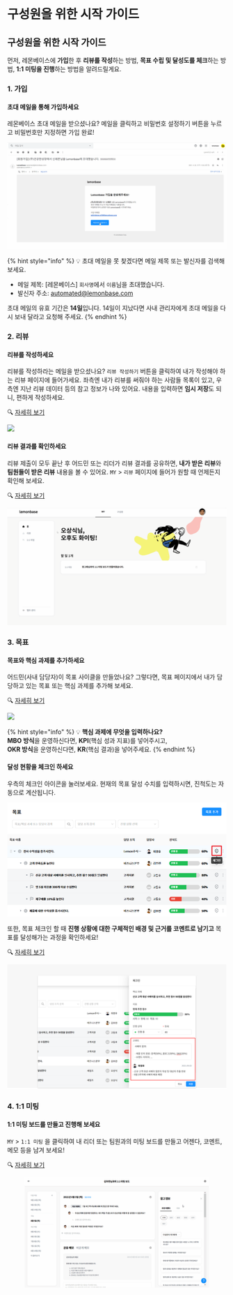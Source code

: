 # 구성원을 위한 시작 가이드

## 구성원을 위한 시작 가이드 <a href="#start-guide-for-employee" id="start-guide-for-employee"></a>

먼저, 레몬베이스에 **가입**한 후 **리뷰를 작성**하는 방법, **목표 수립 및 달성도를 체크**하는 방법, **1:1 미팅을 진행**하는 방법을 알려드릴게요.

### 1. 가입 <a href="#start-guide-for-employee-regiter" id="start-guide-for-employee-regiter"></a>

#### 초대 메일을 통해 가입하세요

레몬베이스 초대 메일을 받으셨나요? 메일을 클릭하고 비밀번호 설정하기 버튼을 누르고 비밀번호만 지정하면 가입 완료!

![](<../.gitbook/assets/gif (1).gif>)

{% hint style="info" %}
💡 초대 메일을 못 찾겠다면 메일 제목 또는 발신자를 검색해 보세요.

* 메일 제목: \[레몬베이스] `회사명`에서 `이름`님을 초대했습니다.
* 발신자 주소: [automated@lemonbase.com](mailto:automated@lemonbase.com)

초대 메일의 유효 기간은 **14일**입니다. 14일이 지났다면 사내 관리자에게 초대 메일을 다시 보내 달라고 요청해 주세요.
{% endhint %}

### 2. 리뷰 <a href="#start-guide-for-employee-review" id="start-guide-for-employee-review"></a>

#### 리뷰를 작성하세요

리뷰를 작성하라는 메일을 받으셨나요? `리뷰 작성하기` 버튼을 클릭하여 내가 작성해야 하는 리뷰 페이지에 들어가세요. 좌측엔 내가 리뷰를 써줘야 하는 사람들 목록이 있고, 우측엔 지난 리뷰 데이터 등의 참고 정보가 나와 있어요. 내용을 입력하면 **임시 저장**도 되니, 편하게 작성하세요.

🔍 [자세히 보기](https://www.notion.so/5dddb4df8fba46f8941c1b110d95c8ff)

![](<../.gitbook/assets/\_ (5).gif>)

#### 리뷰 결과를 확인하세요

리뷰 제출이 모두 끝난 후 어드민 또는 리더가 리뷰 결과를 공유하면, **내가 받은 리뷰**와 **팀원들이 받은 리뷰** 내용을 볼 수 있어요. `MY` > `리뷰` 페이지에 들어가 원할 때 언제든지 확인해 보세요.

🔍 [자세히 보기](https://www.notion.so/c9827858b1f14b4d8100257eac755b87)

![](../.gitbook/assets/gif1.gif)

### 3. 목표 <a href="#start-guide-for-employee-goal" id="start-guide-for-employee-goal"></a>

#### 목표와 핵심 과제를 추가하세요

어드민(사내 담당자)이 목표 사이클을 만들었나요? 그렇다면, 목표 페이지에서 내가 담당하고 있는 목표 또는 핵심 과제를 추가해 보세요.

🔍 [자세히 보기](https://www.notion.so/78e0f346f96946c0ae2b3229e9f16e2c)

![](<../.gitbook/assets/목표추가 (1).gif>)

{% hint style="info" %}
💡 **핵심 과제에 무엇을 입력하나요?** \
**MBO 방식**을 운영하신다면, **KPI**(핵심 성과 지표)를 넣어주시고, \
**OKR 방식**을 운영하신다면, **KR**(핵심 결과)을 넣어주세요.
{% endhint %}

#### 달성 현황을 체크인 하세요

우측의 체크인 아이콘을 눌러보세요. 현재의 목표 달성 수치를 입력하시면, 진척도는 자동으로 계산됩니다.

![](<../.gitbook/assets/Untitled (73).png>)

또한, 목표 체크인 할 때 **진행 상황에 대한 구체적인 배경 및 근거를 코멘트로 남기고** 목표를 달성해가는 과정을 확인하세요!

🔍 [자세히 보기](https://www.notion.so/d8f6cc8475e6417b9a7d372c3b36776b)

![](<../.gitbook/assets/Untitled (1) (3).png>)

### 4. 1:1 미팅 <a href="#start-guide-for-employee-1on1" id="start-guide-for-employee-1on1"></a>

#### 1:1 미팅 보드를 만들고 진행해 보세요

`MY` > `1:1 미팅` 을 클릭하여 내 리더 또는 팀원과의 미팅 보드를 만들고 어젠다, 코멘트, 메모 등을 남겨 보세요!

🔍 [자세히 보기](https://www.notion.so/1-1-eae5dad173b2474fb1c2253e7d8e29c5)

<figure><img src="../.gitbook/assets/13일대일미팅5.gif" alt=""><figcaption></figcaption></figure>
